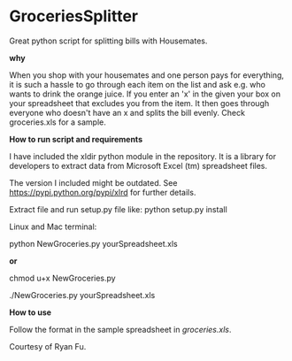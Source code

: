 # GroceriesSplitter
Great python script for splitting bills with Housemates.

**why**

When you shop with your housemates and one person pays for everything, it is such a hassle to go through each item on the list and ask e.g. who wants to drink the orange juice. If you enter an 'x' in the given your box on your spreadsheet that excludes you from the item. It then goes through everyone who doesn't have an x and splits the bill evenly. Check groceries.xls for a sample.

**How to run script and requirements**

I have included the xldir python module in the repository. It is a library for developers to extract data from Microsoft Excel (tm) spreadsheet files.

The version I included might be outdated. See https://pypi.python.org/pypi/xlrd for further details. 

Extract file and run setup.py file like: python setup.py install

Linux and Mac terminal:

python NewGroceries.py yourSpreadsheet.xls 

**or**

chmod u+x NewGroceries.py

./NewGroceries.py yourSpreadsheet.xls

**How to use**

Follow the format in the sample spreadsheet in *groceries.xls*.

Courtesy of Ryan Fu.
